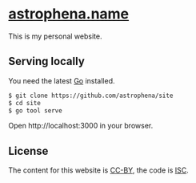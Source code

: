 # [astrophena.name](https://astrophena.name)

This is my personal website.

## Serving locally

You need the latest [Go] installed.

```sh
$ git clone https://github.com/astrophena/site
$ cd site
$ go tool serve
```

Open http://localhost:3000 in your browser.

## License

The content for this website is
[CC-BY](https://creativecommons.org/licenses/by/4.0/), the code is
[ISC](https://opensource.org/licenses/ISC).

[go]: https://go.dev
